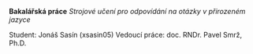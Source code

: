 **Bakalářská práce**
*Strojové učení pro odpovídání na otázky v přirozeném jazyce*

Student: Jonáš Sasín (xsasin05)
Vedoucí práce: doc. RNDr. Pavel Smrž, Ph.D.

